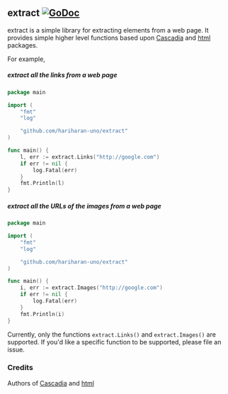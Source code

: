 ## extract [![GoDoc](https://img.shields.io/badge/godoc-Documentation-blue.svg?style=flat)](https://godoc.org/github.com/hariharan-uno/extract)

extract is a simple library for extracting elements from a web page. It provides simple higher level functions based upon [Cascadia](http://code.google.com/p/cascadia) and [html](http://golang.org/x/net/html) packages.

For example,

##### extract all the links from a web page 
~~~go
package main

import (
	"fmt"
	"log"

	"github.com/hariharan-uno/extract"
)

func main() {
	l, err := extract.Links("http://google.com")
	if err != nil {
		log.Fatal(err)
	}
	fmt.Println(l)
}
~~~

##### extract all the URLs of the images from a web page
~~~go
package main

import (
	"fmt"
	"log"

	"github.com/hariharan-uno/extract"
)

func main() {
	i, err := extract.Images("http://google.com")
	if err != nil {
		log.Fatal(err)
	}
	fmt.Println(i)
}
~~~

Currently, only the functions `extract.Links()` and `extract.Images()` are supported. If you'd like a specific function to be supported, please file an issue.

### Credits

Authors of [Cascadia](http://code.google.com/p/cascadia) and [html](http://golang.org/x/net/html)